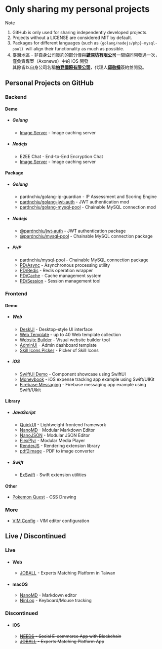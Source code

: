 # Only sharing my personal projects
> [!Note]
> 1. GitHub is only used for sharing independently developed projects.
> 2. Projects without a LICENSE are considered MIT by default.
> 3. Packages for different languages (such as `{golang/nodejs/php}-mysql-pool`）will align their functionality as much as possible.
> 4. 臺灣地區 - 非自身公司簽約的部分僅與[**鍵深坊有限公司**]()一間協同開發過一次，僅負責專案（Axonews）中的 iOS 開發<br>
>   其餘皆以自身公司名稱[**帕登國際有限公司**]()，代理人[**邱敬幃**](https://linkedin.com/in/pardnchiu)簽約並開發。

## Personal Projects on GitHub

### Backend

#### Demo
- ##### Golang
  - [Image Server](https://github.com/pardnchiu/image-caching-server) - Image caching server
- ##### Nodejs
  - E2EE Chat - End-to-End Encryption Chat
  - [Image Server](https://github.com/pardnchiu/nodejs-image-server) - Image caching server

#### Package
- ##### Golang
  - pardnchiu/golang-ip-guardian - IP Assessment and Scoring Engine
  - [pardnchiu/golang-jwt-auth](https://github.com/pardnchiu/golang-jwt-auth) - JWT authentication mod
  - [pardnchiu/golang-mysql-pool](https://github.com/pardnchiu/golang-mysql-pool) - Chainable MySQL connection mod
- ##### Nodejs 
  - [@pardnchiu/jwt-auth](https://www.npmjs.com/package/@pardnchiu/jwt-auth) - JWT authentication package
  - [@pardnchiu/mysql-pool](https://www.npmjs.com/package/@pardnchiu/mysql-pool) - Chainable MySQL connection package
- ##### PHP
  - [pardnchiu/mysql-pool](https://packagist.org/packages/pardnchiu/mysql-pool) - Chainable MySQL connection package
  - [PD\Async](https://packagist.org/packages/pardnchiu/async) - Asynchronous processing utility
  - [PD\Redis](https://packagist.org/packages/pardnchiu/redis) - Redis operation wrapper
  - [PD\Cache](https://packagist.org/packages/pardnchiu/cache) - Cache management system
  - [PD\Session](https://packagist.org/packages/pardnchiu/session) - Session management tool

### Frontend

#### Demo
- ##### Web
  - [DeskUI](https://github.com/pardnltd/DeskUI) - Desktop-style UI interface
  - [Web Template](https://pardn.io/web-template) - up to 40 Web template collection
  - [Website Builder](https://github.com/pardnltd/website-builder) - Visual website builder tool
  - [AdminUI](https://github.com/pardnltd/adminui) - Admin dashboard template
  - [Skill Icons Picker](https://pardnchiu.github.io/skill-icons-picker/) - Picker of Skill Icons
- ##### iOS
  - [SwiftUI Demo](https://github.com/pardnchiu/swiftui-demo) - Component showcase using SwiftUI
  - [Moneybook](https://github.com/pardnchiu/ios-moneybook) - iOS expense tracking app example using Swift/UIKit
  - [Firebase Messaging](https://github.com/pardnchiu/ios-firebase-messaging) - Firebase messaging app example using Swift/Uikit
#### Library
- ##### JavaScript
  - [QuickUI](https://quickui.pardn.io) - Lightweight frontend framework
  - [NanoMD](https://nanomd.pardn.io) - Modular Markdown Editor
  - [NanoJSON](https://nanojson.pardn.io) - Modular JSON Editor
  - [FlexPlyr](https://flexplyr.pardn.io) - Modular Media Player
  - [RenderJS](https://renderjs.pardn.io) - Rendering extension library
  - [pdf2image](https://pardn.io/pdf2image) - PDF to image converter
- ##### Swift
  - [ExSwift](https://github.com/pardnchiu/ExSwift) - Swift extension utilities
#### Other
- [Pokemon Quest](https://github.com/pardnchiu/css-pokemon-quest) - CSS Drawing

### More
- [VIM Config](https://github.com/pardnchiu/vim-config) - VIM editor configuration

## Live / Discontinued

### Live
- #### Web
  - [JOBALL](https://joball.tw) - Experts Matching Platform in Taiwan
- #### macOS
  - [NanoMD](https://apps.apple.com/us/app/nanomd-markdown-%E7%B7%A8%E8%BC%AF%E5%99%A8/id6740427920) - Markdown editor
  - [NinLog](https://apps.apple.com/tw/app/ninlog-%E9%8D%B5%E7%9B%A4%E6%BB%91%E9%BC%A0%E8%BF%BD%E8%B9%A4/id6741706238) - Keyboard/Mouse tracking
### Discontinued
- #### iOS
  - <s>[NEEDS](https://appadvice.com/app/e9-96-8b-e7-ae-b1/1460355322.amp) - Social E-commerce App with Blockchain</s>
  - <s>[JOBALL](https://appadvice.com/app/joball-e6-8e-a5-e6-b4-bd/1272878907.amp) - Experts Matching Platform App</s>

